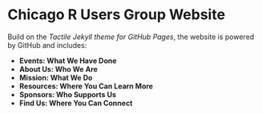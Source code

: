 # Chicago R Users Group Website

Build on the *Tactile Jekyll theme for GitHub Pages*, the website is powered by GitHub and includes:

- **Events: What We Have Done**
- **About Us: Who We Are**
- **Mission: What We Do**
- **Resources: Where You Can Learn More**
- **Sponsors: Who Supports Us**
- **Find Us: Where You Can Connect**

